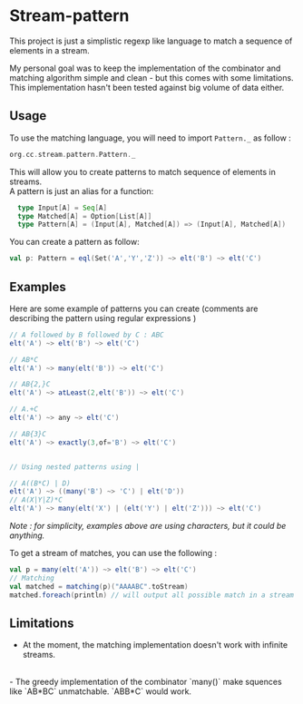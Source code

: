 # Stream-pattern

This project is just a simplistic regexp like language to match a sequence of elements in a stream.

My personal goal was to keep the implementation of the combinator and matching algorithm simple and clean - but this comes with some limitations.
This implementation hasn't been tested against big volume of data either.


## Usage

To use the matching language, you will need to import `Pattern._` as follow :
```scala
org.cc.stream.pattern.Pattern._
```

This will allow you to create patterns to match sequence of elements in streams.
<br>
A pattern is just an alias for a function:

```scala
  type Input[A] = Seq[A]
  type Matched[A] = Option[List[A]]
  type Pattern[A] = (Input[A], Matched[A]) => (Input[A], Matched[A])
```

You can create a pattern as follow:
```scala
val p: Pattern = eql(Set('A','Y','Z')) ~> elt('B') ~> elt('C')
```


## Examples
Here are some example of patterns you can create (comments are describing the pattern using regular expressions )

```scala
// A followed by B followed by C : ABC
elt('A') ~> elt('B') ~> elt('C')

// AB*C
elt('A') ~> many(elt('B')) ~> elt('C')

// AB{2,}C
elt('A') ~> atLeast(2,elt('B')) ~> elt('C')

// A.+C
elt('A') ~> any ~> elt('C')

// AB{3}C
elt('A') ~> exactly(3,of='B') ~> elt('C')


// Using nested patterns using |

// A((B*C) | D)
elt('A') ~> ((many('B') ~> 'C') | elt('D'))
// A(X|Y|Z)*C
elt('A') ~> many(elt('X') | (elt('Y') | elt('Z'))) ~> elt('C')
```

_Note : for simplicity, examples above are using characters, but it could be anything._


To get a stream of matches, you can use the following :

```scala
val p = many(elt('A')) ~> elt('B') ~> elt('C')
// Matching
val matched = matching(p)("AAAABC".toStream)
matched.foreach(println) // will output all possible match in a stream : AAAABC, AAABC, AABC, ABC, BC
```


## Limitations

- At the moment, the matching implementation doesn't work with infinite streams.
<br>
- The greedy implementation of the combinator `many()` make squences like `AB*BC` unmatchable. `ABB*C` would work.
